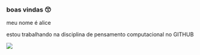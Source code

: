 ### boas vindas 😙

meu nome é alice

estou trabalhando na disciplina de pensamento computacional no GITHUB

![](https://media.tenor.com/OA8KFcZxPjsAAAAj/sad-emoji.gif)
